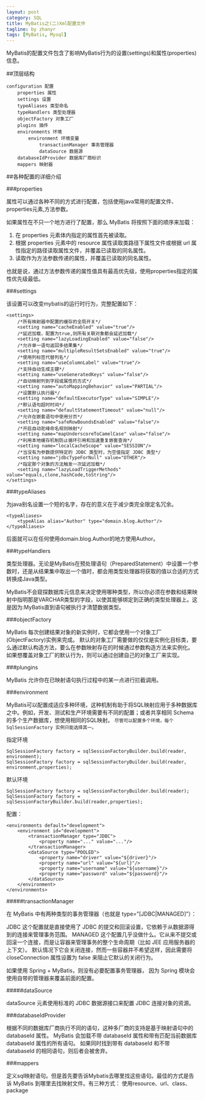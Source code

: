 ```yaml
---
layout: post
category: SQL
title: MyBatis之(二)Xml配置文件
tagline: by zhanyr
tags: [MyBatis, Mysql]
---
```


MyBatis的配置文件包含了影响MyBatis行为的设置(settings)和属性(properties)信息。

<!--more-->

##顶层结构

	configuration 配置
		properties 属性　
		settings 设置
		typeAliases 类型命名
		typeHandlers 类型处理器
		objectFactory 对象工厂
		plugins 插件
		environments 环境
			environment 环境变量
				transactionManager 事务管理器
				dataSource 数据源
		databaseIdProvider 数据库厂商标识
		mappers 映射器

##各种配置的详细介绍

###properties

属性可以通过各种不同的方式进行配置，包括使用java常用的配置文件、properties元素,方法参数。

如果属性在不只一个地方进行了配置，那么 MyBatis 将按照下面的顺序来加载：

1. 在 properties 元素体内指定的属性首先被读取。
2. 根据 properties 元素中的 resource 属性读取类路径下属性文件或根据 url 属性指定的路径读取属性文件，并覆盖已读取的同名属性。
3. 读取作为方法参数传递的属性，并覆盖已读取的同名属性。

也就是说，通过方法参数传递的属性值具有最高优先级，使用properties指定的属性优先级最低。

###settings

该设置可以改变mybatis的运行时行为，完整配置如下：

	<settings>
		/*所有映射器中配置的缓存的全局开关*/
		<setting name="cacheEnabled" value="true"/>
		/*延迟加载，配置为true,则所有关联对象都会延迟加载*/
		<setting name="lazyLoadingEnabled" value="false"/>
		/*允许单一语句返回多结果集*/
		<setting name="multipleResultSetsEnabled" value="true"/>
		/*使用列标签代替列名*/
		<setting name="useColumnLabel" value="true"/>
		/*支持自动生成主键*/
		<setting name="useGeneratedKeys" value="false"/>
		/*自动映射列到字段或属性的方式*/
		<setting name="autoMappingBehavior" value="PARTIAL"/>
		/*设置默认执行器*/
		<setting name="defaultExecutorType" value="SIMPLE"/>
		/*默认语句超时时间*/
		<setting name="defaultStatementTimeout" value="null"/>
		/*允许在嵌套语句中使用分页*/
		<setting name="safeRowBoundsEnabled" value="false"/>
		/*开启自动驼峰命名规则映射*/
		<setting name="mapUnderscoreToCamelCase" value="false"/>
		/*利用本地缓存机制防止循环引用和加速重复嵌套查询*/
		<setting name="localCacheScope" value="SESSION"/>
		/*当没有为参数提供特定的 JDBC 类型时，为空值指定 JDBC 类型*/
		<setting name="jdbcTypeForNull" value="OTHER"/>
		/*指定那个对象的方法触发一次延迟加载*/
		<setting name="lazyLoadTriggerMethods" value="equals,clone,hashCode,toString"/>
	</settings>
	
###typeAliases

为java别名设置一个短的名字，存在的意义在于减少类完全限定名冗余。
	
	<typeAliases>	
		<typeAlias alias="Author" type="domain.blog.Author"/>
	</typeAliases>
	
后面就可以在任何使用domain.blog.Author的地方使用Author。

###typeHandlers

类型处理器。无论是MyBatis在预处理语句（PreparedStatement）中设置一个参数时，还是从结果集中取出一个值时，都会用类型处理器将获取的值以合适的方式转换成Java类型。

MyBatis不会窥探数据库元信息来决定使用哪种类型，所以你必须在参数和结果映射中指明那是VARCHAR类型的字段，以使其能够绑定到正确的类型处理器上。这是因为:MyBatis直到语句被执行才清楚数据类型。

###objectFactory

MyBatis 每次创建结果对象的新实例时，它都会使用一个对象工厂(ObjectFactory)实例来完成。 默认的对象工厂需要做的仅仅是实例化目标类，要么通过默认构造方法，要么在参数映射存在的时候通过参数构造方法来实例化。 如果想覆盖对象工厂的默认行为，则可以通过创建自己的对象工厂来实现。

###plungins

MyBatis 允许你在已映射语句执行过程中的某一点进行拦截调用。

###environment

MyBatis可以配置成适应多种环境，这种机制有助于将SQL映射应用于多种数据库之中。例如，开发、测试和生产环境需要有不同的配置；或者共享相同 Schema 的多个生产数据库，想使用相同的SQL映射。
`尽管可以配置多个环境，每个 SqlSessionFactory 实例只能选择其一。`

指定环境

	SqlSessionFactory factory = sqlSessionFactoryBuilder.build(reader, environment);
	SqlSessionFactory factory = sqlSessionFactoryBuilder.build(reader, environment,properties);
	
默认环境

	SqlSessionFactory factory = sqlSessionFactoryBuilder.build(reader);
	SqlSessionFactory factory = sqlSessionFactoryBuilder.build(reader,properties);
	
配置：

	<environments default="development">
		<environment id="development">
			<transactionManager type="JDBC">
				<property name="..." value="..."/>
			</transactionManager>
			<dataSource type="POOLED">
				<property name="driver" value="${driver}"/>
				<property name="url" value="${url}"/>
				<property name="username" value="${username}"/>
				<property name="password" value="${password}"/>
			</dataSource>
		</environment>
	</environments>

#####transactionManager

在 MyBatis 中有两种类型的事务管理器（也就是 type=”[JDBC|MANAGED]”）：

JDBC 这个配置就是直接使用了 JDBC 的提交和回滚设置，它依赖于从数据源得到的连接来管理事务范围。
MANAGED 这个配置几乎没做什么。它从来不提交或回滚一个连接，而是让容器来管理事务的整个生命周期（比如 JEE 应用服务器的上下文）。 默认情况下它会关闭连接，然而一些容器并不希望这样，因此需要将 closeConnection 属性设置为 false 来阻止它默认的关闭行为。

如果使用 Spring + MyBatis，则没有必要配置事务管理器， 因为 Spring 模块会使用自带的管理器来覆盖前面的配置。

#####dataSource

dataSource 元素使用标准的 JDBC 数据源接口来配置 JDBC 连接对象的资源。


###databaseIdProvider

根据不同的数据库厂商执行不同的语句，这种多厂商的支持是基于映射语句中的 databaseId 属性。 MyBatis 会加载不带 databaseId 属性和带有匹配当前数据库 databaseId 属性的所有语句。 如果同时找到带有 databaseId 和不带 databaseId 的相同语句，则后者会被舍弃。

###mappers

定义sql映射语句。但是首先要告诉Mybatis去哪里找这些语句。最佳的方式是告诉 MyBatis 到哪里去找映射文件。有三种方式：
使用resource、url、class、package


